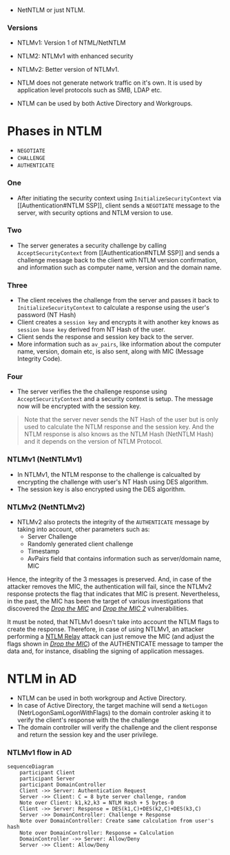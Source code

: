 - NetNTLM or just NTLM.

### Versions
- NTLMv1: Version 1 of NTML/NetNTLM
- NTLM2: NTLMv1 with enhanced security
- NTLMv2: Better version of NTLMv1.

- NTLM does not generate network traffic on it's own. It is used by application level protocols such as SMB, LDAP etc.
- NTLM can be used by both Active Directory and Workgroups.

# Phases in NTLM
- `NEGOTIATE`
- `CHALLENGE`
- `AUTHENTICATE`

### One
- After initiating the security context using `InitializeSecurityContext` via [[Authentication#NTLM SSP]], client sends a `NEGOTIATE` message to the server, with security options and NTLM version to use.
### Two
- The server generates a security challenge by calling `AcceptSecurityContext` from [[Authentication#NTLM SSP]] and sends a challenge message back to the client with NTLM version confirmation, and information such as computer name, version and the domain name. 
### Three
- The client receives the challenge from the server and passes it back to `InitializeSecurityContext` to calculate a response using the user's password (NT Hash)
- Client creates a `session key` and encrypts it with another key knows as `session base key` derived from NT Hash of the user.
- Client sends the response and session key back to the server.
- More information such as `av_pairs`, like information about the computer name, version, domain etc, is also sent, along with MIC (Message Integrity Code).
### Four
- The server verifies the the challenge response using `AcceptSecurityContext` and a security context is setup. The message now will be encrypted with the session key.

> Note that the server never sends the NT Hash of the user but is only used to calculate the NTLM response and the session key.
> And the NTLM response is also knows as the NTLM Hash (NetNTLM Hash) and it depends on the version of NTLM Protocol.

### NTLMv1 (NetNTLMv1)
- In NTLMv1, the NTLM response to the challenge is calcualted by encrypting the challenge with user's NT Hash using DES algorithm.
- The session key is also encrypted using the DES algorithm.

### NTLMv2 (NetNTLMv2)
- NTLMv2 also protects the integrity of the `AUTHENTICATE` message by taking into account, other parameters such as:
	- Server Challenge
	- Randomly generated client challenge
	- Timestamp
	- AvPairs field that contains information such as server/domain name, MIC

Hence, the integrity of the 3 messages is preserved. And, in case of the attacker removes the MIC, the authentication will fail, since the NTLMv2 response protects the flag that indicates that MIC is present. Nevertheless, in the past, the MIC has been the target of various investigations that discovered the [_Drop the MIC_](https://www.preempt.com/blog/cve-2019-1040-windows-vulnerability/) and [_Drop the MIC 2_](https://www.preempt.com/blog/active-directory-ntlm-attacks/) vulnerabilities.

It must be noted, that NTLMv1 doesn't take into account the NTLM flags to create the response. Therefore, in case of using NTLMv1, an attacker performing a [NTLM Relay](https://zer1t0.gitlab.io/posts/attacking_ad/#ntlm-relay) attack can just remove the MIC (and adjust the flags shown in [_Drop the MIC_](https://www.preempt.com/blog/cve-2019-1040-windows-vulnerability/)) of the AUTHENTICATE message to tamper the data and, for instance, disabling the signing of application messages.

# NTLM in AD
- NTLM can be used in both workgroup and Active Directory.
- In case of Active Directory, the target machine will send a `NetLogon` (NetrLogonSamLogonWithFlags) to the domain controler asking it to verify the client's response with the the challenge
- The domain controller will verify the challenge and the client response and return the session key and the user privilege.
### NTLMv1 flow in AD
```mermaid
sequenceDiagram
	participant Client
	participant Server
	participant DomainController
	Client ->> Server: Authentication Request
	Server ->> Client: C = 8 byte server challenge, random
	Note over Client: k1,k2,k3 = NTLM Hash + 5 bytes-0
	Client ->> Server: Response = DES(k1,C)+DES(k2,C)+DES(k3,C)
	Server ->> DomainController: Challenge + Response
	Note over DomainController: Create same calculation from user's hash
	Note over DomainController: Response = Calculation
	DomainController ->> Server: Allow/Deny
	Server ->> Client: Allow/Deny
	
```
